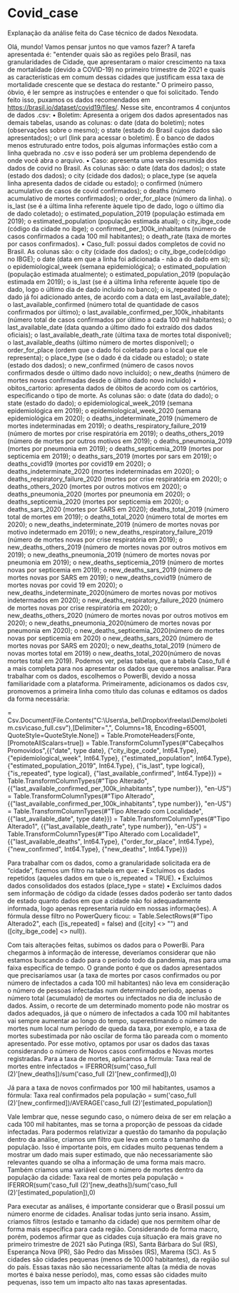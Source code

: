 # Covid_case
Explanação da análise feita do Case técnico de dados Nexodata.


Olá, mundo! Vamos pensar juntos no que vamos fazer?
A tarefa apresentada é: "entender quais são as regiões pelo Brasil, nas granularidades de Cidade, que apresentaram o maior crescimento na taxa de mortalidade (devido a COVID-19) no primeiro trimestre de 2021 e quais as características em comum dessas cidades que justificam essa taxa de mortalidade crescente que se destaca do restante." 
O primeiro passo, óbvio, é ler sempre as instruções e entender o que foi solicitado. Tendo feito isso, puxamos os dados recomendados em https://brasil.io/dataset/covid19/files/. Nesse site, encontramos 4 conjuntos de dados .csv: 
•	Boletim: Apresenta a origem dos dados apresentados nas demais tabelas, usando as colunas: 
o	date (data do boletim); notes (observações sobre o mesmo); 
o	state (estado do Brasil cujos dados são apresentados); 
o	url (link para acessar o boletim). 
É o banco de dados menos estruturado entre todos, pois algumas informações estão com a linha quebrada no .csv e isso poderá ser um problema dependendo de onde você abra o arquivo.
•	Caso: apresenta uma versão resumida dos dados de covid no Brasil. As colunas são:
o	date (data dos dados); 
o	state (estado dos dados); 
o	city (cidade dos dados); 
o	place_type (se aquela linha apresenta dados de cidade ou estado); 
o	confirmed (número acumulativo de casos de covid confirmados);
o	 deaths (número acumulativo de mortes confirmados); 
o	order_for_place (número da linha). 
o	is_last (se é a última linha referente àquele tipo de dado, logo o último dia de dado coletado); 
o	estimated_population_2019 (população estimada em 2019); 
o	estimated_population (população estimada atual);
o	 city_ibge_code (código da cidade no ibge); 
o	confirmed_per_100k_inhabitants (número de casos confirmados a cada 100 mil habitantes); 
o	death_rate (taxa de mortes por casos confirmados).
•	Caso_full: possui dados completos de covid no Brasil. As colunas são: 
o	city (cidade dos dados); 
o	city_ibge_code(código no IBGE); 
o	date (data em que a linha foi adicionada - não a do dado em si); 
o	epidemiological_week (semana epidemiológica); 
o	estimated_population (população estimada atualmente); 
o	estimated_population_2019 (população estimada em 2019);
o	 is_last (se é a última linha referente àquele tipo de dado, logo o último dia de dado incluído no banco); 
o	is_repeated (se o dado já foi adicionado antes, de acordo com a data em last_available_date);
o	last_available_confirmed (número total de quantidade de casos confirmados por último);
o	 last_available_confirmed_per_100k_inhabitants (número total de casos confirmados por último a cada 100 mil habitantes);
o	 last_available_date (data quando a último dado foi extraído dos dados oficiais); 
o	last_available_death_rate (última taxa de mortes total disponível); 
o	last_available_deaths (último número de mortes disponível); 
o	order_for_place (ordem que o dado foi coletado para o local que ele representa); 
o	place_type (se o dado é da cidade ou estado); 
o	state (estado dos dados); 
o	new_confirmed (número de casos novos confirmados desde o último dado novo incluído); 
o	new_deaths (número de mortes novas confirmadas desde o último dado novo incluído)
•	obitos_cartorio: apresenta dados de óbitos de acordo com os cartórios, especificando o tipo de morte. As colunas são: 
o	date (data do dado); 
o	state (estado do dado); 
o	epidemiological_week_2019 (semana epidemiológica em 2019); 
o	epidemiological_week_2020 (semana epidemiológica em 2020); 
o	deaths_indeterminate_2019 (númemero de mortes indeterminadas em 2019); 
o	deaths_respiratory_failure_2019 (número de mortes por crise respiratória em 2019); 
o	deaths_others_2019 (número de mortes por outros motivos em 2019); 
o	deaths_pneumonia_2019 (mortes por pneumonia em 2019); 
o	deaths_septicemia_2019 (mortes por septicemia em 2019); 
o	deaths_sars_2019 (mortes por sars em 2019); 
o	deaths_covid19 (mortes por covid19 em 2020); 
o	deaths_indeterminate_2020 (mortes indeterminadas em 2020); 
o	deaths_respiratory_failure_2020 (mortes por crise respiratória em 2020); 
o	deaths_others_2020 (mortes por outros motivos em 2020); 
o	deaths_pneumonia_2020 (mortes por pneumonia em 2020); 
o	deaths_septicemia_2020 (mortes por septicemia em 2020); 
o	deaths_sars_2020 (mortes por SARS em 2020); deaths_total_2019 (número total de mortes em 2019); 
o	deaths_total_2020 (número total de mortes em 2020); 
o	new_deaths_indeterminate_2019 (número de mortes novas por motivo indetermado em 2019); 
o	new_deaths_respiratory_failure_2019 (número de mortes novas por crise respiratória em 2019); 
o	new_deaths_others_2019 (número de mortes novas por outros motivos em 2019); 
o	new_deaths_pneumonia_2019 (número de mortes novas por pneumonia em 2019); 
o	new_deaths_septicemia_2019 (número de mortes novas por septicemia em 2019); 
o	new_deaths_sars_2019 (número de mortes novas por SARS em 2019); 
o	new_deaths_covid19 (número de mortes novas por covid 19 em 2020); 
o	new_deaths_indeterminate_2020(número de mortes novas por motivos indetermados em 2020); 
o	new_deaths_respiratory_failure_2020 (número de mortes novas por crise respiratória em 2020); 
o	new_deaths_others_2020 (número de mortes novas por outros motivos em 2020);
o	 new_deaths_pneumonia_2020(número de mortes novas por pneumonia em 2020); 
o	new_deaths_septicemia_2020(número de mortes novas por septicemia em 2020)
o	 new_deaths_sars_2020 (número de mortes novas por SARS em 2020); 
o	new_deaths_total_2019 (número de novas mortes total em 2019) 
o	new_deaths_total_2020(número de novas mortes total em 2019).
Podemos ver, pelas tabelas, que a tabela Caso_full é a mais completa para nos apresentar os dados que queremos analisar.
Para trabalhar com os dados, escolhemos o PowerBi, devido a nossa familiaridade com a plataforma. Primeiramente, adicionamos os dados csv, promovemos a primeira linha como título das colunas e editamos os dados da forma necessária:

= Csv.Document(File.Contents("C:\Users\a_bel\Dropbox\freelas\Demo\boletim.csv\caso_full.csv"),[Delimiter=",", Columns=18, Encoding=65001, QuoteStyle=QuoteStyle.None])
= Table.PromoteHeaders(Fonte, [PromoteAllScalars=true])
= Table.TransformColumnTypes(#"Cabeçalhos Promovidos",{{"date", type date}, {"city_ibge_code", Int64.Type}, {"epidemiological_week", Int64.Type}, {"estimated_population", Int64.Type}, {"estimated_population_2019", Int64.Type}, {"is_last", type logical}, {"is_repeated", type logical}, {"last_available_confirmed", Int64.Type}})
= Table.TransformColumnTypes(#"Tipo Alterado", {{"last_available_confirmed_per_100k_inhabitants", type number}}, "en-US")
= Table.TransformColumnTypes(#"Tipo Alterado", {{"last_available_confirmed_per_100k_inhabitants", type number}}, "en-US")
= Table.TransformColumnTypes(#"Tipo Alterado com Localidade",{{"last_available_date", type date}})
= Table.TransformColumnTypes(#"Tipo Alterado1", {{"last_available_death_rate", type number}}, "en-US")
= Table.TransformColumnTypes(#"Tipo Alterado com Localidade1",{{"last_available_deaths", Int64.Type}, {"order_for_place", Int64.Type}, {"new_confirmed", Int64.Type}, {"new_deaths", Int64.Type}})

Para trabalhar com os dados, como a granularidade solicitada era de “cidade”, fizemos um filtro na tabela em que:
•	Excluímos os dados repetidos (aqueles dados em que o is_repeated = TRUE).
•	Excluímos dados consolidados dos estados (place_type = state)
•	Excluímos dados sem informação de código da cidade (esses dados poderão ser tanto dados de estado quanto dados em que a cidade não foi adequadamente informada, logo apenas representaria ruído em nossas informações).
A fórmula desse filtro no PowerQuery ficou: 
= Table.SelectRows(#"Tipo Alterado2", each ([is_repeated] = false) and ([city] <> "") and ([city_ibge_code] <> null)).

Com tais alterações feitas, subimos os dados para o PowerBi. Para chegarmos à informação de interesse, deveríamos considerar que não estamos buscando o dado para o período todo da pandemia, mas para uma faixa específica de tempo. O grande ponto é que os dados apresentados que precisaríamos usar (a taxa de mortes por casos confirmados ou por número de infectados a cada 100 mil habitantes) não leva em consideração o número de pessoas infectadas num determinado período, apenas o número total (acumulado) de mortes ou infectados no dia de inclusão de dados. Assim, o recorte de um determinado momento pode não mostrar os dados adequados, já que o número de infectados a cada 100 mil habitantes vai sempre aumentar ao longo do tempo, superestimando o número de mortes num local num período de queda da taxa, por exemplo, e a taxa de mortes subestimada por não oscilar de forma tão pareada com o momento apresentado. Por esse motivo, optamos por usar os dados das taxas considerando o número de Novos casos confirmados e Novas mortes registradas. Para a taxa de mortes, aplicamos a fórmula: 
Taxa real de mortes entre infectados = IFERROR(sum('caso_full (2)'[new_deaths])/sum('caso_full (2)'[new_confirmed]),0)

Já para a taxa de novos confirmados por 100 mil habitantes, usamos a fórmula:
Taxa real confirmados pela população = sum('caso_full (2)'[new_confirmed])/AVERAGE('caso_full (2)'[estimated_population])


Vale lembrar que, nesse segundo caso, o número deixa de ser em relação a cada 100 mil habitantes, mas se torna a proporção de pessoas da cidade infectadas. Para podermos relativizar a questão do tamanho da população dentro da análise, criamos um filtro que leva em conta o tamanho da população. Isso é importante pois, em cidades muito pequenas tendem a mostrar um dado mais super estimado, que não necessariamente são relevantes quando se olha a informação de uma forma mais macro. Também criamos uma variável com o número de mortes dentro da população da cidade:
Taxa real de mortes pela população = IFERROR(sum('caso_full (2)'[new_deaths])/sum('caso_full (2)'[estimated_population]),0)


Para executar as análises, é importante considerar que o Brasil possui um número enorme de cidades. Analisar todas junto seria insano. Assim, criamos filtros (estado e tamanho da cidade) que nos permitem olhar de forma mais específica para cada região.
Considerando de forma macro, porém, podemos afirmar que as cidades cuja situação era mais grave no primeiro trimestre de 2021 são Putinga (RS), Santa Bárbara do Sul (RS), Esperança Nova (PR), São Pedro das Missões (RS), Marema (SC). As 5 cidades são cidades pequenas (menos de 10.000 habitantes), da região sul do país. Essas taxas não são necessariamente altas (a média de novas mortes é baixa nesse período), mas, como essas são cidades muito pequenas, isso tem um impacto alto nas taxas apresentadas. 
